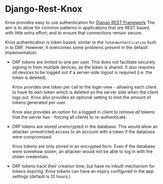 # Django-Rest-Knox
Knox provides easy to use authentication for [Django REST Framework](http://www.django-rest-framework.org/)
The aim is to allow for common patterns in applications that are REST based,
with little extra effort; and to ensure that connections remain secure.

Knox authentication is token based, similar to the `TokenAuthentication` built
in to DRF. However, it overcomes some problems present in the default implementation:

-   DRF tokens are limited to one per user. This does not facilitate securely
    signing in from multiple devices, as the token is shared. It also requires
    *all* devices to be logged out if a server-side logout is required (i.e. the
    token is deleted).

    Knox provides one token per call to the login view - allowing
    each client to have its own token which is deleted on the server side when the client
    logs out. Knox also provides an optional setting to limit the amount of tokens generated
    per user.

    Knox also provides an option for a logged in client to remove *all* tokens
    that the server has - forcing all clients to re-authenticate.

-   DRF tokens are stored unencrypted in the database. This would allow an attacker
    unrestricted access to an account with a token if the database were compromised.

    Knox tokens are only stored in an encrypted form. Even if the database were
    somehow stolen, an attacker would not be able to log in with the stolen
    credentials.

-   DRF tokens track their creation time, but have no inbuilt mechanism for tokens
    expiring. Knox tokens can have an expiry configured in the app settings (default is
    10 hours.)
    
